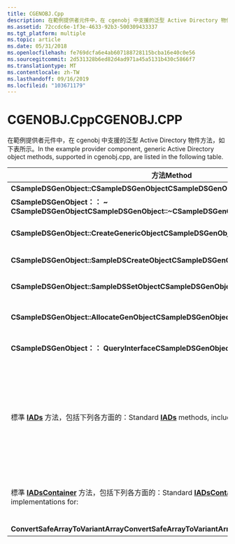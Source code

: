 ```yaml
---
title: CGENOBJ.Cpp
description: 在範例提供者元件中，在 cgenobj 中支援的泛型 Active Directory 物件方法，如下表所示。
ms.assetid: 72ccdc6e-1f3e-4633-92b3-500309433337
ms.tgt_platform: multiple
ms.topic: article
ms.date: 05/31/2018
ms.openlocfilehash: fe769dcfa6e4ab607188728115bcba16e40c0e56
ms.sourcegitcommit: 2d531328b6ed82d4ad971a45a5131b430c5866f7
ms.translationtype: MT
ms.contentlocale: zh-TW
ms.lasthandoff: 09/16/2019
ms.locfileid: "103671179"
---
```

# <a name="cgenobjcpp"></a><span data-ttu-id="904d0-103">CGENOBJ.Cpp</span><span class="sxs-lookup"><span data-stu-id="904d0-103">CGENOBJ.CPP</span></span>

<span data-ttu-id="904d0-104">在範例提供者元件中，在 cgenobj 中支援的泛型 Active Directory 物件方法，如下表所示。</span><span class="sxs-lookup"><span data-stu-id="904d0-104">In the example provider component, generic Active Directory object methods, supported in cgenobj.cpp, are listed in the following table.</span></span>



| <span data-ttu-id="904d0-105">方法</span><span class="sxs-lookup"><span data-stu-id="904d0-105">Method</span></span>                                                                                  | <span data-ttu-id="904d0-106">描述</span><span class="sxs-lookup"><span data-stu-id="904d0-106">Description</span></span>                                                                                                                                                                                                                                                                                                                 |
|-----------------------------------------------------------------------------------------|-----------------------------------------------------------------------------------------------------------------------------------------------------------------------------------------------------------------------------------------------------------------------------------------------------------------------------|
| <span data-ttu-id="904d0-107">**CSampleDSGenObject::CSampleDSGenObject**</span><span class="sxs-lookup"><span data-stu-id="904d0-107">**CSampleDSGenObject::CSampleDSGenObject**</span></span>                                              | <span data-ttu-id="904d0-108">標準的函式。</span><span class="sxs-lookup"><span data-stu-id="904d0-108">Standard constructor.</span></span>                                                                                                                                                                                                                                                                                                       |
| <span data-ttu-id="904d0-109">**CSampleDSGenObject：： ~ CSampleDSGenObject**</span><span class="sxs-lookup"><span data-stu-id="904d0-109">**CSampleDSGenObject::~CSampleDSGenObject**</span></span>                                             | <span data-ttu-id="904d0-110">標準的函式。</span><span class="sxs-lookup"><span data-stu-id="904d0-110">Standard destructor.</span></span>                                                                                                                                                                                                                                                                                                        |
| <span data-ttu-id="904d0-111">**CSampleDSGenObject::CreateGenericObject**</span><span class="sxs-lookup"><span data-stu-id="904d0-111">**CSampleDSGenObject::CreateGenericObject**</span></span>                                             | <span data-ttu-id="904d0-112">建立 ADS 泛型物件。</span><span class="sxs-lookup"><span data-stu-id="904d0-112">Create an ADS generic object.</span></span> <span data-ttu-id="904d0-113">視需要初始化。</span><span class="sxs-lookup"><span data-stu-id="904d0-113">Initialize as appropriate.</span></span>                                                                                                                                                                                                                                                                    |
| <span data-ttu-id="904d0-114">**CSampleDSGenObject::SampleDSCreateObject**</span><span class="sxs-lookup"><span data-stu-id="904d0-114">**CSampleDSGenObject::SampleDSCreateObject**</span></span>                                            | <span data-ttu-id="904d0-115">在其父容器中建立此物件。</span><span class="sxs-lookup"><span data-stu-id="904d0-115">Create this object in its parent container.</span></span>                                                                                                                                                                                                                                                                                 |
| <span data-ttu-id="904d0-116">**CSampleDSGenObject::SampleDSSetObject**</span><span class="sxs-lookup"><span data-stu-id="904d0-116">**CSampleDSGenObject::SampleDSSetObject**</span></span>                                               | <span data-ttu-id="904d0-117">儲存此物件的屬性 (清除快取) 。</span><span class="sxs-lookup"><span data-stu-id="904d0-117">Save the properties of this object (clear the cache).</span></span>                                                                                                                                                                                                                                                                       |
| <span data-ttu-id="904d0-118">**CSampleDSGenObject::AllocateGenObject**</span><span class="sxs-lookup"><span data-stu-id="904d0-118">**CSampleDSGenObject::AllocateGenObject**</span></span>                                               | <span data-ttu-id="904d0-119">建立泛型物件並載入其類型資料。</span><span class="sxs-lookup"><span data-stu-id="904d0-119">Create a generic object and load its type data.</span></span>                                                                                                                                                                                                                                                                             |
| <span data-ttu-id="904d0-120">**CSampleDSGenObject：： QueryInterface**</span><span class="sxs-lookup"><span data-stu-id="904d0-120">**CSampleDSGenObject::QueryInterface**</span></span>                                                  | <span data-ttu-id="904d0-121">傳回要求的介面指標（如果有的話）。</span><span class="sxs-lookup"><span data-stu-id="904d0-121">Return the requested interface pointer, if available.</span></span>                                                                                                                                                                                                                                                                       |
| <span data-ttu-id="904d0-122">標準 [**IADs**](/windows/desktop/api/Iads/nn-iads-iads) 方法，包括下列各方面的：</span><span class="sxs-lookup"><span data-stu-id="904d0-122">Standard [**IADs**](/windows/desktop/api/Iads/nn-iads-iads) methods, including implementations for:</span></span>                   | <span data-ttu-id="904d0-123">[**取得**](/windows/desktop/api/Iads/nf-iads-iads-get) (包括從原生資料類型到 variant 類型的對應) [**Put**](/windows/desktop/api/Iads/nf-iads-iads-put) (包括從 VARIANT 類型到原生資料類型的對應) </span><span class="sxs-lookup"><span data-stu-id="904d0-123">[**Get**](/windows/desktop/api/Iads/nf-iads-iads-get) (including mapping from native data type to VARIANT type) [**Put**](/windows/desktop/api/Iads/nf-iads-iads-put) (including mapping from VARIANT type to native data type)</span></span><br/> <span data-ttu-id="904d0-124">[**GetInfo**](/windows/desktop/api/Iads/nf-iads-iads-getinfo) (重新整理屬性快取) </span><span class="sxs-lookup"><span data-stu-id="904d0-124">[**GetInfo**](/windows/desktop/api/Iads/nf-iads-iads-getinfo) (refresh the property cache)</span></span><br/> <span data-ttu-id="904d0-125">[**SetInfo**](/windows/desktop/api/Iads/nf-iads-iads-setinfo) (儲存屬性快取) </span><span class="sxs-lookup"><span data-stu-id="904d0-125">[**SetInfo**](/windows/desktop/api/Iads/nf-iads-iads-setinfo) (save the property cache)</span></span><br/> |
| <span data-ttu-id="904d0-126">標準 [**IADsContainer**](/windows/desktop/api/Iads/nn-iads-iadscontainer) 方法，包括下列各方面的：</span><span class="sxs-lookup"><span data-stu-id="904d0-126">Standard [**IADsContainer**](/windows/desktop/api/Iads/nn-iads-iadscontainer) methods, including implementations for:</span></span> | <span data-ttu-id="904d0-127">[**GetObject**](/windows/desktop/api/Iads/nf-iads-iadscontainer-getobject)[**get \_ \_ NewEnum**](/windows/desktop/api/Iads/nf-iads-iadscontainer-get__newenum)</span><span class="sxs-lookup"><span data-stu-id="904d0-127">[**GetObject**](/windows/desktop/api/Iads/nf-iads-iadscontainer-getobject)[**get\_\_NewEnum**](/windows/desktop/api/Iads/nf-iads-iadscontainer-get__newenum)</span></span><br/> [<span data-ttu-id="904d0-128">**取得 \_ 篩選**</span><span class="sxs-lookup"><span data-stu-id="904d0-128">**get\_Filter**</span></span>](iadscontainer-property-methods.md)<br/> [<span data-ttu-id="904d0-129">**建立**</span><span class="sxs-lookup"><span data-stu-id="904d0-129">**Create**</span></span>](/windows/desktop/api/Iads/nf-iads-iadscontainer-create)<br/> [<span data-ttu-id="904d0-130">**刪除**</span><span class="sxs-lookup"><span data-stu-id="904d0-130">**Delete**</span></span>](/windows/desktop/api/Iads/nf-iads-iadscontainer-delete)<br/>                                            |
| <span data-ttu-id="904d0-131">**ConvertSafeArrayToVariantArray**</span><span class="sxs-lookup"><span data-stu-id="904d0-131">**ConvertSafeArrayToVariantArray**</span></span>                                                      | <span data-ttu-id="904d0-132">公用程式常式。</span><span class="sxs-lookup"><span data-stu-id="904d0-132">Utility routine.</span></span>                                                                                                                                                                                                                                                                                                            |



 

 

 





